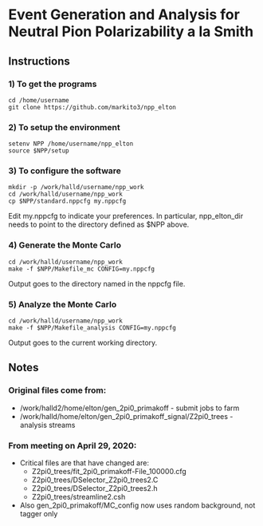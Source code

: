 # Event Generation and Analysis for Neutral Pion Polarizability a la Smith

## Instructions

### 1) To get the programs

```
cd /home/username
git clone https://github.com/markito3/npp_elton
```

### 2) To setup the environment

```
setenv NPP /home/username/npp_elton
source $NPP/setup
```

### 3) To configure the software

```
mkdir -p /work/halld/username/npp_work
cd /work/halld/username/npp_work
cp $NPP/standard.nppcfg my.nppcfg
```

Edit my.nppcfg to indicate your preferences. In particular, npp_elton_dir needs to point to the directory defined as $NPP above.

### 4) Generate the Monte Carlo

```
cd /work/halld/username/npp_work
make -f $NPP/Makefile_mc CONFIG=my.nppcfg
```

Output goes to the directory named in the nppcfg file.

### 5) Analyze the Monte Carlo

```
cd /work/halld/username/npp_work
make -f $NPP/Makefile_analysis CONFIG=my.nppcfg
```

Output goes to the current working directory.

## Notes

### Original files come from:

* /work/halld2/home/elton/gen_2pi0_primakoff - submit jobs to farm
* /work/halld/home/elton/gen_2pi0_primakoff_signal/Z2pi0_trees - analysis streams

### From meeting on April 29, 2020:

* Critical files are that have changed are:
    * Z2pi0_trees/fit_2pi0_primakoff-File_100000.cfg
    * Z2pi0_trees/DSelector_Z2pi0_trees2.C
    * Z2pi0_trees/DSelector_Z2pi0_trees2.h
    * Z2pi0_trees/streamline2.csh
* Also gen_2pi0_primakoff/MC_config now uses random background, not tagger only
